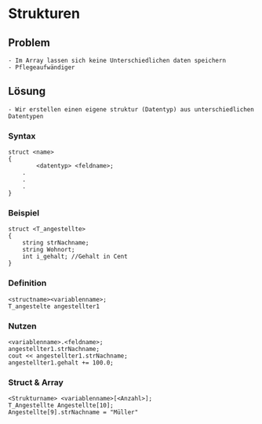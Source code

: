 # Strukturen

## Problem

    - Im Array lassen sich keine Unterschiedlichen daten speichern
    - Pflegeaufwändiger

## Lösung

    - Wir erstellen einen eigene struktur (Datentyp) aus unterschiedlichen Datentypen

### Syntax

```
struct <name>
{
        <datentyp> <feldname>;
    .
    .
    .
}
```

### Beispiel

```
struct <T_angestellte>
{
    string strNachname;
    string Wohnort;
    int i_gehalt; //Gehalt in Cent
}
 ```

### Definition

```
<structname><variablenname>;
T_angestelte angestellter1
 ```

### Nutzen

```
<variablenname>.<feldname>; 
angestellter1.strNachname;
cout << angestellter1.strNachname;
angestellter1.gehalt += 100.0;
 ```

### Struct & Array

```
<Strukturname> <variablenname>[<Anzahl>];
T_Angestellte Angestellte[10];
Angestellte[9].strNachname = "Müller"
 ```
